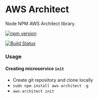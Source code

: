 # AWS Architect
Node NPM AWS Architect library.

[![npm version](https://badge.fury.io/js/aws-architect.svg)](https://badge.fury.io/js/aws-architect)

[![Build Status](https://travis-ci.org/wparad/AWS-Architect.svg?branch=master)](https://travis-ci.org/wparad/AWS-Architect)

### Usage

#### Creating microservice `init`

* Create git repository and clone locally
* `sudo npm install aws-architect -g`
* `aws-architect init`
